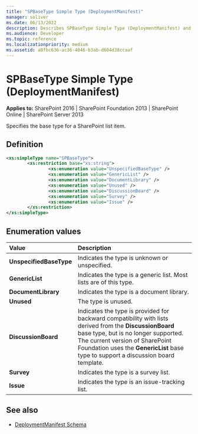 ```yaml
---
title: "SPBaseType Simple Type (DeploymentManifest)"
manager: soliver
ms.date: 06/13/2022
description: Describes SPBaseType Simple Type (DeploymentManifest) and includes information on elements and attributes.
ms.audience: Developer
ms.topic: reference
ms.localizationpriority: medium
ms.assetid: a8fbc636-ac36-4046-b3ab-d604d38ccaaf
---
```


# SPBaseType Simple Type (DeploymentManifest)

**Applies to:** SharePoint 2016 | SharePoint Foundation 2013 | SharePoint Online | SharePoint Server 2013

Specifies the base type for a SharePoint list item.

## Definition

```XML
<xs:simpleType name="SPBaseType">
        <xs:restriction base="xs:string">
                <xs:enumeration value="UnspecifiedBaseType" />
                <xs:enumeration value="GenericList" />
                <xs:enumeration value="DocumentLibrary" />
                <xs:enumeration value="Unused" />
                <xs:enumeration value="DiscussionBoard" />
                <xs:enumeration value="Survey" />
                <xs:enumeration value="Issue" />
        </xs:restriction>
</xs:simpleType>

```

## Enumeration values

|**Value**|**Description**|
|:-----|:-----|
|**UnspecifiedBaseType** <br/> |Indicates the type is unknown or unspecified.  <br/> |
|**GenericList** <br/> |Indicates the type is a generic list. Most lists are of this type.  <br/> |
|**DocumentLibrary** <br/> |Indicates the type is a document library.  <br/> |
|**Unused** <br/> |The type is unused.  <br/> |
|**DiscussionBoard** <br/> |Indicates the type is provided for backward compatibility with lists derived from the **DiscussionBoard** base type, but is no longer supported. The current version of SharePoint Foundation uses the **GenericList** base type to support a discussion board template.  <br/> |
|**Survey** <br/> |Indicates the type is a survey list.  <br/> |
|**Issue** <br/> |Indicates the type is an issue-tracking list.  <br/> |

## See also

- [DeploymentManifest Schema](deploymentmanifest-schema.md)

